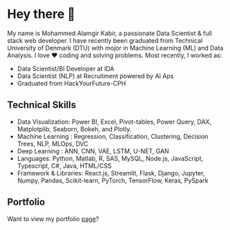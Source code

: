 # Hey there 👋

My name is Mohammed Alamgir Kabir, a passionate Data Scientist & full stack web developer. I have recently been graduated from Technical University of Denmark (DTU) with mojor in Machine Learning (ML) and Data Analysis. I love ♥️ coding and solving problems. Most recently, I worked as:

- Data Scientist/BI Developer at IDA
- Data Scientist (NLP) at Recruitment powered by AI Aps
- Graduated from HackYourFuture-CPH

## Technical Skills
- Data Visualization: Power BI, Excel, Pivot-tables, Power Query, DAX, Matplotplib, Seaborn, Bokeh, and Plotly.
- Machine Learning : Regression, Classification, Clustering, Decision Trees, NLP, MLOps, DVC
- Deep Learning : ANN, CNN, VAE, LSTM, U-NET, GAN
- Languages: Python, Matlab, R, SAS, MySQL, Node.js, JavaScript, Typescript, C#, Java, HTML/CSS
- Framework & Libraries: React.js, Streamlit, Flask, Django, Jupyter, Numpy, Pandas, Scikit-learn, PyTorch, TensorFlow,
Keras, PySpark
<!---
## CodeWars
My codewars profile badge

[![Profile badge](https://www.codewars.com/users/ag.kabir/badges/large)](https://www.codewars.com/users/ag.kabir)

agkabir/agkabir is a ✨ special ✨ repository because its `README.md` (this file) appears on your GitHub profile.
You can click the Preview link to take a look at your changes.
--->
## Portfolio
Want to view my portfolio [page](https://alamgirkabir.pythonanywhere.com/)? 
